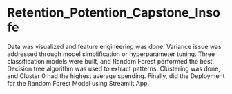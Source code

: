 # Retention_Potention_Capstone_Insofe
Data was visualized and feature engineering was done. 
Variance issue was addressed through model simplification or hyperparameter tuning. 
Three classification models were built, and Random Forest performed the best. 
Decision tree algorithm was used to extract patterns. 
Clustering was done, and Cluster 0 had the highest average spending.
Finally, did the Deployment for the Random Forest Model using Streamlit App.
